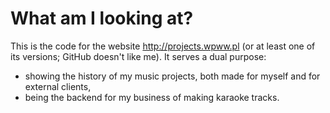 # What am I looking at?

This is the code for the website http://projects.wpww.pl (or at least one of its versions; GitHub doesn't like me). It serves a dual purpose:

- showing the history of my music projects, both made for myself and for external clients,
- being the backend for my business of making karaoke tracks.
